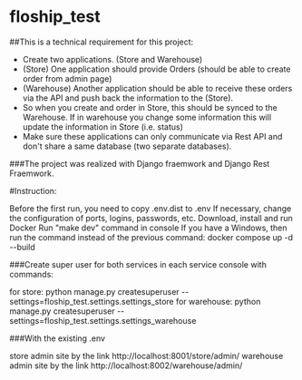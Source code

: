 # floship_test

##This is a technical requirement for this project:
* Create two applications. (Store and Warehouse)
* (Store) One application should provide Orders (should be able to create order from admin page)
* (Warehouse) Another application should be able to receive these orders via the API and push back the information to the (Store).
* So when you create and order in Store, this should be synced to the Warehouse. If in warehouse you change some information this will update the information in Store (i.e. status)
* Make sure these applications can only communicate via Rest API and don't share a same database (two separate databases).


###The project was realized with Django fraemwork and Django Rest Fraemwork.

#Instruction:

Before the first run, you need to copy .env.dist to .env
If necessary, change the configuration of ports, logins, passwords, etc.
Download, install and run Docker
Run "make dev" command in console
If you have a Windows, then run the command instead of the previous command: docker compose up -d --build

###Create super user for both services in each service console with commands:

for store: python manage.py createsuperuser --settings=floship_test.settings.settings_store
for warehouse: python manage.py createsuperuser --settings=floship_test.settings.settings_warehouse


###With the existing .env

store admin site by the link http://localhost:8001/store/admin/
warehouse admin site by the link http://localhost:8002/warehouse/admin/

